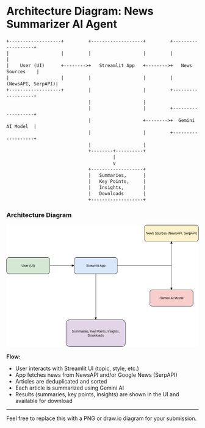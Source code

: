 # Architecture Diagram: News Summarizer AI Agent



```
+-------------------+         +-------------------+         +-------------------+
|                   |         |                   |         |                   |
|    User (UI)      +-------->+   Streamlit App   +-------->+   News Sources    |
|                   |         |                   |         | (NewsAPI, SerpAPI)|
+-------------------+         |                   |         +-------------------+
                              |                   |
                              |                   |         +-------------------+
                              |                   +-------->+  Gemini AI Model  |
                              |                   |         +-------------------+
                              |                   |
                              +--------+----------+
                                       |
                                       v
                              +-------------------+
                              |   Summaries,      |
                              |   Key Points,     |
                              |   Insights,       |
                              |   Downloads       |
                              +-------------------+

```

### Architecture Diagram
![Architecture](architecture.png)


**Flow:**
- User interacts with Streamlit UI (topic, style, etc.)
- App fetches news from NewsAPI and/or Google News (SerpAPI)
- Articles are deduplicated and sorted
- Each article is summarized using Gemini AI
- Results (summaries, key points, insights) are shown in the UI and available for download

---

Feel free to replace this with a PNG or draw.io diagram for your submission.
